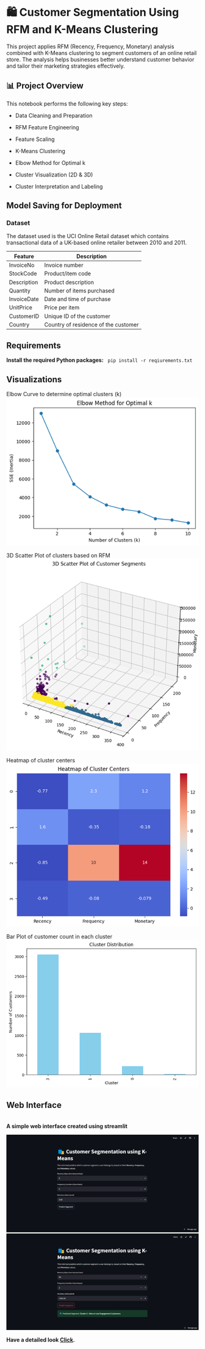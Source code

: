 # 🛍️ Customer Segmentation Using RFM and K-Means Clustering
This project applies RFM (Recency, Frequency, Monetary) analysis combined with K-Means clustering to segment customers of an online retail store. The analysis helps businesses better understand customer behavior and tailor their marketing strategies effectively.

## 📊 Project Overview
This notebook performs the following key steps:

- Data Cleaning and Preparation

- RFM Feature Engineering

- Feature Scaling

- K-Means Clustering

- Elbow Method for Optimal k

- Cluster Visualization (2D & 3D)

- Cluster Interpretation and Labeling

## Model Saving for Deployment


### **Dataset**
The dataset used is the UCI Online Retail dataset which contains transactional data of a UK-based online retailer between 2010 and 2011.


| Feature     | Description                         |
|-------------|-------------------------------------|
| InvoiceNo   | Invoice number                      |
| StockCode   | Product/item code                   |
| Description | Product description                 |
| Quantity    | Number of items purchased           |
| InvoiceDate | Date and time of purchase           |
| UnitPrice   | Price per item                      |
| CustomerID  | Unique ID of the customer           |
| Country     | Country of residence of the customer|


## Requirements

**Install the required Python packages:**
``
pip install -r reqiurements.txt``

## Visualizations
Elbow Curve to determine optimal clusters (k)
![Elbow Plot](Output-Images/img5.png)

3D Scatter Plot of clusters based on RFM
![3D plot](Output-Images/img4.png)

Heatmap of cluster centers
![Heatmap](Output-Images/img1.png)

Bar Plot of customer count in each cluster
![Bar Plot](Output-Images/img2.png)




## Web Interface
<br>**A simple web interface created using streamlit**

![Web interface](https://raw.githubusercontent.com/Bhavya-Mistry/streamlit-cloud/main/customer-segmentation/Output-Images/img1.png)
![Web interface](https://raw.githubusercontent.com/Bhavya-Mistry/streamlit-cloud/main/customer-segmentation/Output-Images/img2.png)

**Have a detailed look [Click](https://github.com/Bhavya-Mistry/streamlit-cloud/tree/main/customer-segmentation).**
